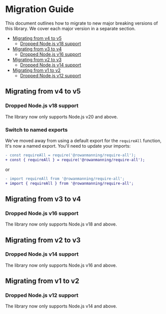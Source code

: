 
# Migration Guide

This document outlines how to migrate to new major breaking versions of this library. We cover each major version in a separate section.

* [Migrating from v4 to v5](#migrating-from-v4-to-v5)
  * [Dropped Node.js v18 support](#dropped-nodejs-v18-support)
* [Migrating from v3 to v4](#migrating-from-v3-to-v4)
  * [Dropped Node.js v16 support](#dropped-nodejs-v16-support)
* [Migrating from v2 to v3](#migrating-from-v2-to-v3)
  * [Dropped Node.js v14 support](#dropped-nodejs-v14-support)
* [Migrating from v1 to v2](#migrating-from-v1-to-v2)
  * [Dropped Node.js v12 support](#dropped-nodejs-v12-support)

## Migrating from v4 to v5

### Dropped Node.js v18 support

The library now only supports Node.js v20 and above.

### Switch to named exports

We've moved away from using a default export for the `requireAll` function,  It's now a named export. You'll need to update your imports:

```diff
- const requireAll = require('@rowanmanning/require-all');
+ const { requireAll } = require('@rowanmanning/require-all');
```

or

```diff
- import requireAll from '@rowanmanning/require-all';
+ import { requireAll } from '@rowanmanning/require-all';
```

## Migrating from v3 to v4

### Dropped Node.js v16 support

The library now only supports Node.js v18 and above.

## Migrating from v2 to v3

### Dropped Node.js v14 support

The library now only supports Node.js v16 and above.

## Migrating from v1 to v2

### Dropped Node.js v12 support

The library now only supports Node.js v14 and above.

